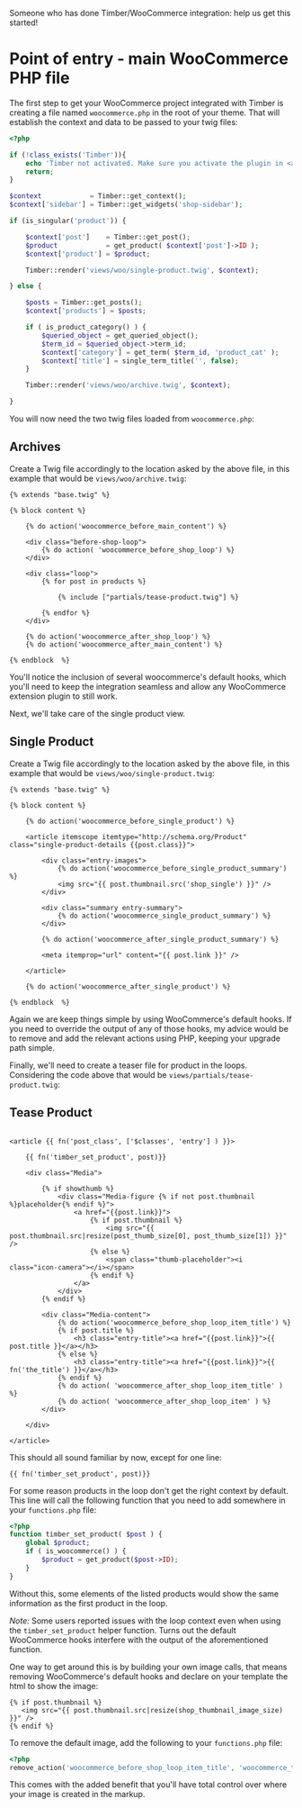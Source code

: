 Someone who has done Timber/WooCommerce integration: help us get this started!

# Point of entry - main WooCommerce PHP file
The first step to get your WooCommerce project integrated with Timber is creating a file named `woocommerce.php` in the root of your theme. That will establish the context and data to be passed to your twig files:

```php
<?php

if (!class_exists('Timber')){
    echo 'Timber not activated. Make sure you activate the plugin in <a href="/wp-admin/plugins.php#timber">/wp-admin/plugins.php</a>';
    return;
}

$context            = Timber::get_context();
$context['sidebar'] = Timber::get_widgets('shop-sidebar');

if (is_singular('product')) {

    $context['post']    = Timber::get_post();
    $product            = get_product( $context['post']->ID );
    $context['product'] = $product;

    Timber::render('views/woo/single-product.twig', $context);

} else {

    $posts = Timber::get_posts();
    $context['products'] = $posts;

    if ( is_product_category() ) {
        $queried_object = get_queried_object();
        $term_id = $queried_object->term_id;
        $context['category'] = get_term( $term_id, 'product_cat' );
        $context['title'] = single_term_title('', false);
    }

    Timber::render('views/woo/archive.twig', $context);

}
```

You will now need the two twig files loaded from `woocommerce.php`:

## Archives
Create a Twig file accordingly to the location asked by the above file, in this example that would be `views/woo/archive.twig`:

```twig
{% extends "base.twig" %}

{% block content %}

    {% do action('woocommerce_before_main_content') %}

    <div class="before-shop-loop">
        {% do action( 'woocommerce_before_shop_loop') %}
    </div>

    <div class="loop">
        {% for post in products %}

            {% include ["partials/tease-product.twig"] %}

        {% endfor %}
    </div>

    {% do action('woocommerce_after_shop_loop') %}
    {% do action('woocommerce_after_main_content') %}

{% endblock  %}
```

You'll notice the inclusion of several woocommerce's default hooks, which you'll need to keep the integration seamless and allow any WooCommerce extension plugin to still work.

Next, we'll take care of the single product view.

## Single Product
Create a Twig file accordingly to the location asked by the above file, in this example that would be `views/woo/single-product.twig`:

```twig
{% extends "base.twig" %}

{% block content %}

    {% do action('woocommerce_before_single_product') %}

    <article itemscope itemtype="http://schema.org/Product" class="single-product-details {{post.class}}">

        <div class="entry-images">
            {% do action('woocommerce_before_single_product_summary') %}
            <img src="{{ post.thumbnail.src('shop_single') }}" />
        </div>

        <div class="summary entry-summary">
            {% do action('woocommerce_single_product_summary') %}
        </div>

        {% do action('woocommerce_after_single_product_summary') %}

        <meta itemprop="url" content="{{ post.link }}" />

    </article>

    {% do action('woocommerce_after_single_product') %}

{% endblock  %}
```

Again we are keep things simple by using WooCommerce's default hooks.
If you need to override the output of any of those hooks, my advice would be to remove and add the relevant actions using PHP, keeping your upgrade path simple.

Finally, we'll need to create a teaser file for product in the loops. Considering the code above that  would be `views/partials/tease-product.twig`:

## Tease Product

```twig

<article {{ fn('post_class', ['$classes', 'entry'] ) }}>

    {{ fn('timber_set_product', post)}}

    <div class="Media">

        {% if showthumb %}
            <div class="Media-figure {% if not post.thumbnail %}placeholder{% endif %}">
                <a href="{{post.link}}">
                    {% if post.thumbnail %}
                        <img src="{{ post.thumbnail.src|resize(post_thumb_size[0], post_thumb_size[1]) }}" />
                    {% else %}
                        <span class="thumb-placeholder"><i class="icon-camera"></i></span>
                    {% endif %}
                </a>
            </div>
        {% endif %}

        <div class="Media-content">
            {% do action('woocommerce_before_shop_loop_item_title') %}
            {% if post.title %}
                <h3 class="entry-title"><a href="{{post.link}}">{{ post.title }}</a></h3>
            {% else %}
                <h3 class="entry-title"><a href="{{post.link}}">{{ fn('the_title') }}</a></h3>
            {% endif %}
            {% do action( 'woocommerce_after_shop_loop_item_title' ) %}
            {% do action( 'woocommerce_after_shop_loop_item' ) %}
        </div>

    </div>

</article>

```

This should all sound familiar by now, except for one line:

```twig
{{ fn('timber_set_product', post)}}
```

For some reason products in the loop don't get the right context by default. This line will call the following function that you need to add somewhere in your `functions.php` file:

```php
<?php
function timber_set_product( $post ) {
    global $product;
    if ( is_woocommerce() ) {
        $product = get_product($post->ID);
    }
}
```

Without this, some elements of the listed products would show the same information as the first product in the loop.

*Note:* Some users reported issues with the loop context even when using the `timber_set_product` helper function. Turns out the default WooCommerce hooks interfere with the output of the aforementioned function.

One way to get around this is by building your own image calls, that means removing WooCommerce's default hooks and declare on your template the html to show the image:

```twig
{% if post.thumbnail %}
   <img src="{{ post.thumbnail.src|resize(shop_thumbnail_image_size) }}" />
{% endif %}
```
To remove the default image, add the following to your `functions.php` file:

```php
<?php
remove_action('woocommerce_before_shop_loop_item_title', 'woocommerce_template_loop_product_thumbnail');
```

This comes with the added benefit that you'll have total control over where your image is created in the markup.
